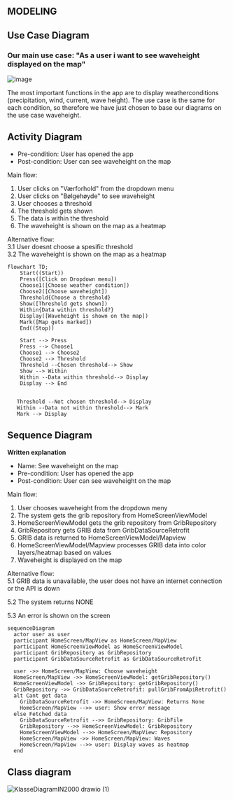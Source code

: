 ## MODELING

## Use Case Diagram

### Our main use case: "As a user i want to see waveheight displayed on the map"

![image](https://github.uio.no/IN2000-V25/team-40/assets/9731/e5804c84-4d2d-4628-b040-e35184589cd2)

The most important functions in the app are to display weatherconditions (precipitation, wind, current, wave height). The use case is the same for each condition, so therefore we have just chosen to base our diagrams on the use case waveheight. 


## Activity Diagram
-    Pre-condition: User has opened the app
-    Post-condition: User can see waveheight on the map

Main flow:
1. User clicks on "Værforhold" from the dropdown menu
2. User clicks on "Bølgehøyde" to see waveheight
3. User chooses a threshold
4. The threshold gets shown
5. The data is within the threshold
6. The waveheight is shown on the map as a heatmap



Alternative flow: \
3.1 User doesnt choose a spesific threshold \
3.2 The waveheight is shown on the map as a heatmap 

```mermaid
flowchart TD;
    Start((Start))
    Press([Click on Dropdown menu])
    Choose1([Choose weather condition])
    Choose2([Choose waveheight])
    Threshold{Choose a threshold}
    Show([Threshold gets shown])
    Within{Data within threshold?}
    Display([Waveheight is shown on the map])
    Mark([Map gets marked])
    End((Stop))

    Start --> Press
    Press --> Choose1
    Choose1 --> Choose2
    Choose2 --> Threshold
    Threshold --Chosen threshold--> Show
    Show --> Within
    Within --Data within threshold--> Display
    Display --> End


   Threshold --Not chosen threshold--> Display
   Within --Data not within threshold--> Mark
   Mark --> Display
```


## Sequence Diagram
**Written explanation**

-    Name: See waveheight on the map
-    Pre-condition: User has opened the app
-    Post-condition: User can see waveheight on the map

Main flow:
1. User chooses waveheight from the dropdown meny
2. The system gets the grib repository from HomeScreenViewModel
3. HomeScreenViewModel gets the grib repository from GribRepository
4. GribRepository gets GRIB data from GribDataSourceRetrofit
5. GRIB data is returned to HomeScreenViewModel/Mapview
6. HomeScreenViewModel/Mapview processes GRIB data into color layers/heatmap based on values
7. Waveheight is displayed on the map


   

Alternative flow:\
5.1 GRIB data is unavailable, the user does not have an internet connection or the API is down

5.2 The system returns NONE

5.3 An error is shown on the screen


```mermaid
sequenceDiagram
  actor user as user
  participant HomeScreen/MapView as HomeScreen/MapView
  participant HomeScreenViewModel as HomeScreenViewModel
  participant GribRepository as GribRepository
  participant GribDataSourceRetrofit as GribDataSourceRetrofit

  user ->> HomeScreen/MapView: Choose waveheight
  HomeScreen/MapView ->> HomeScreenViewModel: getGribRepository()
  HomeScreenViewModel ->> GribRepository: getGribRepository()
  GribRepository ->> GribDataSourceRetrofit: pullGribFromApiRetrofit()
  alt Cant get data
    GribDataSourceRetrofit ->> HomeScreen/MapView: Returns None
    HomeScreen/MapView -->> user: Show error message
  else Fetched data
    GribDataSourceRetrofit -->> GribRepository: GribFile
    GribRepository -->> HomeScreenViewModel: GribRepository
    HomeScreenViewModel -->> HomeScreen/MapView: Repository
    HomeScreen/MapView ->> HomeScreen/MapView: Waves
    HomeScreen/MapView -->> user: Display waves as heatmap
  end
```

## Class diagram

![KlasseDiagramIN2000 drawio (1)](https://github.uio.no/IN2000-V25/team-40/assets/9731/24a6f297-7532-4154-b29b-6f67340fe756)
